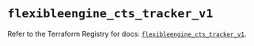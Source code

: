 # `flexibleengine_cts_tracker_v1`

Refer to the Terraform Registry for docs: [`flexibleengine_cts_tracker_v1`](https://registry.terraform.io/providers/flexibleenginecloud/flexibleengine/1.46.0/docs/resources/cts_tracker_v1).
